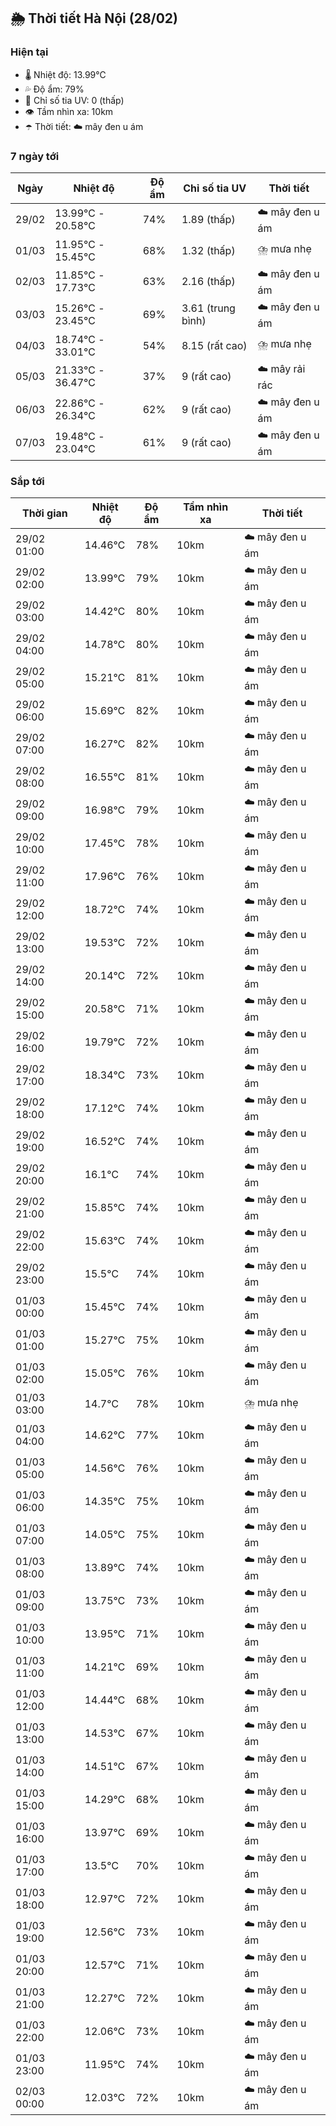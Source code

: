## 🌦️ Thời tiết Hà Nội (28/02)

### Hiện tại

- 🌡️ Nhiệt độ: 13.99℃
- 💦 Độ ẩm: 79%
- 🌟 Chỉ số tia UV: 0 (thấp)
- 👁️ Tầm nhìn xa: 10km
- ☂️ Thời tiết: ☁️ mây đen u ám

### 7 ngày tới

| Ngày | Nhiệt độ | Độ ẩm | Chỉ số tia UV | Thời tiết |
| --- | --- | --- | --- | --- |
| 29/02 | 13.99℃ - 20.58℃ | 74% | 1.89 (thấp) | ☁️ mây đen u ám |
| 01/03 | 11.95℃ - 15.45℃ | 68% | 1.32 (thấp) | ⛈️ mưa nhẹ |
| 02/03 | 11.85℃ - 17.73℃ | 63% | 2.16 (thấp) | ☁️ mây đen u ám |
| 03/03 | 15.26℃ - 23.45℃ | 69% | 3.61 (trung bình) | ☁️ mây đen u ám |
| 04/03 | 18.74℃ - 33.01℃ | 54% | 8.15 (rất cao) | ⛈️ mưa nhẹ |
| 05/03 | 21.33℃ - 36.47℃ | 37% | 9 (rất cao) | ☁️ mây rải rác |
| 06/03 | 22.86℃ - 26.34℃ | 62% | 9 (rất cao) | ☁️ mây đen u ám |
| 07/03 | 19.48℃ - 23.04℃ | 61% | 9 (rất cao) | ☁️ mây đen u ám |

### Sắp tới

| Thời gian | Nhiệt độ | Độ ẩm | Tầm nhìn xa | Thời tiết |
| --- | --- | --- | --- | --- |
| 29/02 01:00 | 14.46℃ | 78% | 10km | ☁️ mây đen u ám |
| 29/02 02:00 | 13.99℃ | 79% | 10km | ☁️ mây đen u ám |
| 29/02 03:00 | 14.42℃ | 80% | 10km | ☁️ mây đen u ám |
| 29/02 04:00 | 14.78℃ | 80% | 10km | ☁️ mây đen u ám |
| 29/02 05:00 | 15.21℃ | 81% | 10km | ☁️ mây đen u ám |
| 29/02 06:00 | 15.69℃ | 82% | 10km | ☁️ mây đen u ám |
| 29/02 07:00 | 16.27℃ | 82% | 10km | ☁️ mây đen u ám |
| 29/02 08:00 | 16.55℃ | 81% | 10km | ☁️ mây đen u ám |
| 29/02 09:00 | 16.98℃ | 79% | 10km | ☁️ mây đen u ám |
| 29/02 10:00 | 17.45℃ | 78% | 10km | ☁️ mây đen u ám |
| 29/02 11:00 | 17.96℃ | 76% | 10km | ☁️ mây đen u ám |
| 29/02 12:00 | 18.72℃ | 74% | 10km | ☁️ mây đen u ám |
| 29/02 13:00 | 19.53℃ | 72% | 10km | ☁️ mây đen u ám |
| 29/02 14:00 | 20.14℃ | 72% | 10km | ☁️ mây đen u ám |
| 29/02 15:00 | 20.58℃ | 71% | 10km | ☁️ mây đen u ám |
| 29/02 16:00 | 19.79℃ | 72% | 10km | ☁️ mây đen u ám |
| 29/02 17:00 | 18.34℃ | 73% | 10km | ☁️ mây đen u ám |
| 29/02 18:00 | 17.12℃ | 74% | 10km | ☁️ mây đen u ám |
| 29/02 19:00 | 16.52℃ | 74% | 10km | ☁️ mây đen u ám |
| 29/02 20:00 | 16.1℃ | 74% | 10km | ☁️ mây đen u ám |
| 29/02 21:00 | 15.85℃ | 74% | 10km | ☁️ mây đen u ám |
| 29/02 22:00 | 15.63℃ | 74% | 10km | ☁️ mây đen u ám |
| 29/02 23:00 | 15.5℃ | 74% | 10km | ☁️ mây đen u ám |
| 01/03 00:00 | 15.45℃ | 74% | 10km | ☁️ mây đen u ám |
| 01/03 01:00 | 15.27℃ | 75% | 10km | ☁️ mây đen u ám |
| 01/03 02:00 | 15.05℃ | 76% | 10km | ☁️ mây đen u ám |
| 01/03 03:00 | 14.7℃ | 78% | 10km | ⛈️ mưa nhẹ |
| 01/03 04:00 | 14.62℃ | 77% | 10km | ☁️ mây đen u ám |
| 01/03 05:00 | 14.56℃ | 76% | 10km | ☁️ mây đen u ám |
| 01/03 06:00 | 14.35℃ | 75% | 10km | ☁️ mây đen u ám |
| 01/03 07:00 | 14.05℃ | 75% | 10km | ☁️ mây đen u ám |
| 01/03 08:00 | 13.89℃ | 74% | 10km | ☁️ mây đen u ám |
| 01/03 09:00 | 13.75℃ | 73% | 10km | ☁️ mây đen u ám |
| 01/03 10:00 | 13.95℃ | 71% | 10km | ☁️ mây đen u ám |
| 01/03 11:00 | 14.21℃ | 69% | 10km | ☁️ mây đen u ám |
| 01/03 12:00 | 14.44℃ | 68% | 10km | ☁️ mây đen u ám |
| 01/03 13:00 | 14.53℃ | 67% | 10km | ☁️ mây đen u ám |
| 01/03 14:00 | 14.51℃ | 67% | 10km | ☁️ mây đen u ám |
| 01/03 15:00 | 14.29℃ | 68% | 10km | ☁️ mây đen u ám |
| 01/03 16:00 | 13.97℃ | 69% | 10km | ☁️ mây đen u ám |
| 01/03 17:00 | 13.5℃ | 70% | 10km | ☁️ mây đen u ám |
| 01/03 18:00 | 12.97℃ | 72% | 10km | ☁️ mây đen u ám |
| 01/03 19:00 | 12.56℃ | 73% | 10km | ☁️ mây đen u ám |
| 01/03 20:00 | 12.57℃ | 71% | 10km | ☁️ mây đen u ám |
| 01/03 21:00 | 12.27℃ | 72% | 10km | ☁️ mây đen u ám |
| 01/03 22:00 | 12.06℃ | 73% | 10km | ☁️ mây đen u ám |
| 01/03 23:00 | 11.95℃ | 74% | 10km | ☁️ mây đen u ám |
| 02/03 00:00 | 12.03℃ | 72% | 10km | ☁️ mây đen u ám |
